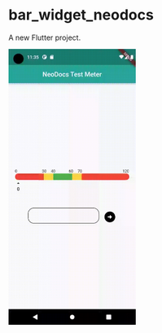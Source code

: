 # bar_widget_neodocs

A new Flutter project.

<img src="https://github.com/CoderInTheWoods/bar_widget_neodocs/blob/main/lib/assets/test_meter.gif" width="250"/>


